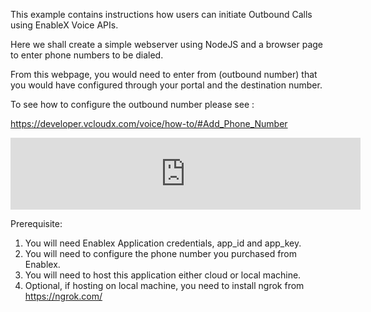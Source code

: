 This example contains instructions how users can initiate Outbound Calls using EnableX Voice APIs.

Here we shall create a simple webserver using NodeJS and a browser page to enter phone numbers to be dialed.

From this webpage, you would need to enter from (outbound number) that you would have configured through your portal and the destination number.

To see how to configure the outbound number please see :

https://developer.vcloudx.com/voice/how-to/#Add_Phone_Number

<iframe width="560" height="115" src="https://developer.enablex.io/wp-content/uploads/2020/07/AddPhoneToProject.mov" frameborder="0" allow="accelerometer; autoplay; encrypted-media; gyroscope; picture-in-picture" allowfullscreen></iframe>

Prerequisite:

1. You will need Enablex Application credentials, app_id and app_key.
2. You will need to configure the phone number you purchased from Enablex.
3. You will need to host this application either cloud or local machine.
4. Optional, if hosting on local machine, you need to install ngrok from https://ngrok.com/


